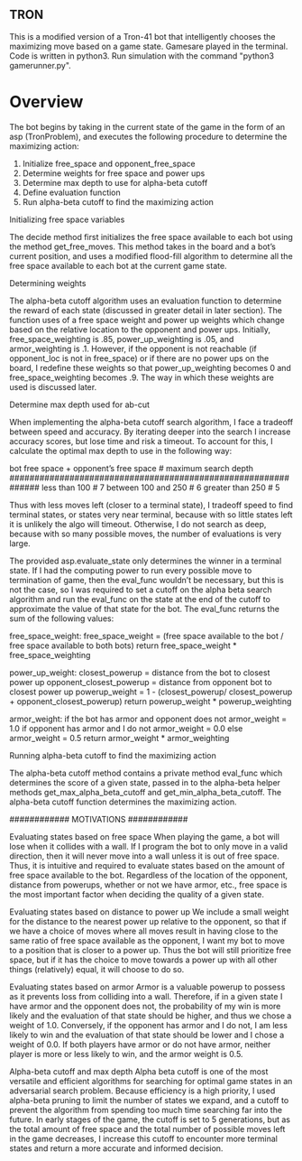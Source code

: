## TRON

This is a modified version of a Tron-41 bot that intelligently chooses the maximizing move based on a 
game state. Gamesare played in the terminal. Code is written in python3. Run simulation with the command 
"python3 gamerunner.py".


# Overview


The bot begins by taking in the current state of the game in the form of an asp (TronProblem), and executes 
the following procedure to determine the maximizing action:

1. Initialize free_space and opponent_free_space
2. Determine weights for free space and power ups
3. Determine max depth to use for alpha-beta cutoff
4. Define evaluation function
5. Run alpha-beta cutoff to find the maximizing action


Initializing free space variables

The decide method first initializes the free space available to each bot using the method get_free_moves. 
This method takes in the board and a bot’s current position, and uses a modified flood-fill algorithm to 
determine all the free space available to each bot at the current game state.


Determining weights

The alpha-beta cutoff algorithm uses an evaluation function to determine the reward of each state 
(discussed in greater detail in later section). The function uses of a free space weight and power up 
weights which change based on the relative location to the opponent and power ups. Initially, 
free_space_weighting is .85, power_up_weighting is .05, and armor_weighting is .1. However, if the opponent 
is not reachable (if opponent_loc is not in free_space) or if there are no power ups on the board, I 
redefine these weights so that power_up_weighting becomes 0 and free_space_weighting becomes .9. The way 
in which these weights are used is discussed later.


Determine max depth used for ab-cut

When implementing the alpha-beta cutoff search algorithm, I face a tradeoff between speed and accuracy. 
By iterating deeper into the search I increase accuracy scores, but lose time and risk a timeout. To 
account for this, I calculate the optimal max depth to use in the following way:
                                        
bot free space + opponent’s free space  #  maximum search depth
##############################################################
less than 100                           #   7
between 100 and 250                     #   6
greater than 250                        #   5

Thus with less moves left (closer to a terminal state), I tradeoff speed to find terminal states, or 
states very near terminal, because with so little states left it is unlikely the algo will timeout. 
Otherwise, I do not search as deep, because with so many possible moves, the number of evaluations is 
very large.

The provided asp.evaluate_state only determines the winner in a terminal state. If I had the computing 
power to run every possible move to termination of game, then the eval_func wouldn’t be necessary, but 
this is not the case, so I was required to set a cutoff on the alpha beta search algorithm and run the 
eval_func on the state at the end of the cutoff to approximate the value of that state for the bot. The 
eval_func returns the sum of the following values:

free_space_weight: 
  free_space_weight = (free space available to the bot / free space available to both bots)
  return free_space_weight * free_space_weighting

power_up_weight:
  closest_powerup = distance from the bot to closest power up
  opponent_closest_powerup = distance from opponent bot to closest power up
  powerup_weight = 1 - (closest_powerup/ closest_powerup + opponent_closest_powerup)
  return powerup_weight * powerup_weighting

armor_weight:
	if the bot has armor and opponent does not
		armor_weight = 1.0
	if opponent has armor and I do not
		armor_weight = 0.0
	else
		armor_weight = 0.5
	return armor_weight * armor_weighting


Running alpha-beta cutoff to find the maximizing action

The alpha-beta cutoff method contains a private method eval_func which determines the score of a given 
state, passed in to the alpha-beta helper methods get_max_alpha_beta_cutoff and get_min_alpha_beta_cutoff. 
The alpha-beta cutoff function determines the maximizing action.

############  MOTIVATIONS  ############

Evaluating states based on free space
When playing the game, a bot will lose when it collides with a wall. If I program the bot to only move 
in a valid direction, then it will never move into a wall unless it is out of free space. Thus, it is 
intuitive and required to evaluate states based on the amount of free space available to the bot. Regardless 
of the location of the opponent, distance from powerups, whether or not we have armor, etc., free space is 
the most important factor when deciding the quality of a given state.

Evaluating states based on distance to power up
We include a small weight for the distance to the nearest power up relative to the opponent, so that if we 
have a choice of moves where all moves result in having close to the same ratio of free space available as 
the opponent, I want my bot to move to a position that is closer to a power up. Thus the bot will still 
prioritize free space, but if it has the choice to move towards a power up with all other things (relatively) 
equal, it will choose to do so.

Evaluating states based on armor
Armor is a valuable powerup to possess as it prevents loss from colliding into a wall. Therefore, if in 
a given state I have armor and the opponent does not, the probability of my win is more likely and the 
evaluation of that state should be higher, and thus we chose a weight of 1.0. Conversely, if the opponent 
has armor and I do not, I am less likely to win and the evaluation of that state should be lower and I chose 
a weight of 0.0. If both players have armor or do not have armor, neither player is more or less likely to 
win, and the armor weight is 0.5.

Alpha-beta cutoff and max depth
Alpha beta cutoff is one of the most versatile and efficient algorithms for searching for optimal game states 
in an adversarial search problem. Because efficiency is a high priority, I used alpha-beta pruning to limit 
the number of states we expand, and a cutoff to prevent the algorithm from spending too much time searching 
far into the future. In early stages of the game, the cutoff is set to 5 generations, but as the total amount 
of free space and the total number of possible moves left in the game decreases, I increase this cutoff to 
encounter more terminal states and return a more accurate and informed decision.
